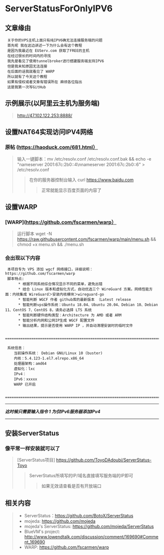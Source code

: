 # ServerStatusForOnlyIPV6
## 文章缘由
     关于你的VPS主机上面只有纯IPV6确无法连接服务端的问题
     首先呢 我在这边讲述一下为什么会有这个教程
     是因为我最近在 EUServ.com 获取了FREE的主机
     在经过很长的时间内的寻找
     我先是看见了使用tunnelbroker进行搭建服务端支持IPV6
     但是我未知原因无法连接
     在后面的话我就看见了 WARP
     所以就有了今天这个教程
     如果有侵权或者文章有错误所在 麻烦各位指出
     这是我第一次写GitHub
## 示例展示(以阿里云主机为服务端)
>http://47.102.122.253:8888/
## 设置NAT64实现访问IPV4网络
### 原帖 (https://haoduck.com/681.html）
>输入一键脚本：mv /etc/resolv.conf /etc/resolv.conf.bak && echo -e "nameserver 2001:67c:2b0::4\nnameserver 2001:67c:2b0::6" > /etc/resolv.conf
>>在你的服务器控制台输入     curl https://www.baidu.com
>>>正常就能显示百度页面的内容了
## 设置WARP
### [WARP](https://github.com/fscarmen/warp）
>运行脚本 wget -N https://raw.githubusercontent.com/fscarmen/warp/main/menu.sh && chmod +x menu.sh && ./menu.sh
### 会出现以下内容
     本项目专为 VPS 添加 wgcf 网络接口，详细说明：https://github.com/fscarmen/warp
     脚本特点:
          * 根据不同系统综合情况显示不同的菜单，避免出错
          * 结合 Linux 版本和虚拟化方式，自动优选三个 WireGuard 方案。网络性能方面：内核集成 WireGuard＞安装内核模块＞wireguard-go
          * 智能判断 WGCF 作者 github库的最新版本 （Latest release
          * 智能判断vps操作系统：Ubuntu 18.04、Ubuntu 20.04、Debian 10、Debian 11、CentOS 7、CentOS 8，请务必选择 LTS 系统
          * 智能判断硬件结构类型：Architecture 为 AMD 或者 ARM
          * 智能分析内网和公网IP生成 WGCF 配置文件
          * 输出结果，提示是否使用 WARP IP ，并自动清理安装时的临时文件
     
     ====================================================================================
     
     系统信息：
     	当前操作系统： Debian GNU/Linux 10 (buster)
     	内核：5.4.123-1.el7.elrepo.x86_64
     	处理器架构：amd64
     	虚拟化：lxc 
     	IPv4： 
     	IPv6：xxxxx
     	WARP 已开启

     =====================================================================================
***
***这时候只需要输入指令 1 为仅IPv6服务器添加IPv4***
***
## 安装ServerStatus
### 像平常一样安装就可以了
>[ServerStatus项目] https://github.com/ToyoDAdoubi/ServerStatus-Toyo
>>ServerStatus所填写的IP/域名直接填写服务端的IP即可
>>>如果无效请查看是否有开放端口
## 相关内容
>*	ServerStatus：https://github.com/BotoX/ServerStatus
>*	mojeda: https://github.com/mojeda
>*	mojeda's ServerStatus: https://github.com/mojeda/ServerStatus
>*	BlueVM's project: http://www.lowendtalk.com/discussion/comment/169690#Comment_169690
>*   WARP: https://github.com/fscarmen/warp

